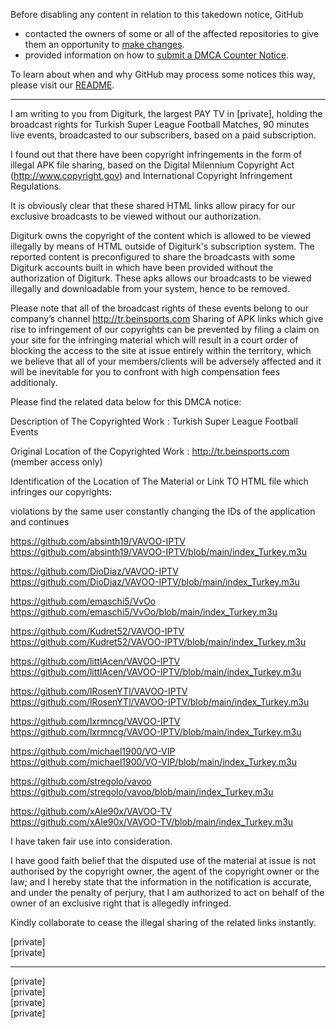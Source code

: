 Before disabling any content in relation to this takedown notice, GitHub
- contacted the owners of some or all of the affected repositories to give them an opportunity to [make changes](https://docs.github.com/en/github/site-policy/dmca-takedown-policy#a-how-does-this-actually-work).
- provided information on how to [submit a DMCA Counter Notice](https://docs.github.com/en/articles/guide-to-submitting-a-dmca-counter-notice).

To learn about when and why GitHub may process some notices this way, please visit our [README](https://github.com/github/dmca/blob/master/README.md#anatomy-of-a-takedown-notice).

---

I am writing to you from Digiturk, the largest PAY TV in [private], holding the broadcast rights for Turkish Super League Football Matches, 90 minutes live events, broadcasted to our subscribers, based on a paid subscription. 

I found out that there have been copyright infringements in the form of illegal APK file sharing, based on the Digital Milennium Copyright Act (http://www.copyright.gov) and International Copyright Infringement Regulations.

It is obviously clear that these shared HTML links allow piracy for our exclusive broadcasts to be viewed without our authorization.

Digiturk owns the copyright of the content which is allowed to be viewed illegally by means of HTML outside of Digiturk's subscription system. The reported content is preconfigured  to share the broadcasts with some Digiturk accounts built in which have been provided without the authorization of Digiturk. These apks allows our broadcasts to be viewed illegally and downloadable from your system, hence to be removed.

Please note that all of the broadcast rights of these events belong to our company’s channel http://tr.beinsports.com Sharing of APK links which give rise to infringement of our copyrights can be prevented by filing a claim on your site for the infringing material which will result in a court order of blocking the access to the site at issue entirely within the territory, which we believe that all of your members/clients will be adversely affected and it will be inevitable for you to confront with high compensation fees additionaly.

Please find the related data below for this DMCA notice:

Description of The Copyrighted Work : Turkish Super League Football Events

Original Location of the Copyrighted Work : http://tr.beinsports.com (member access only) 

Identification of the Location of The Material or Link TO HTML file which infringes our copyrights:

violations by the same user constantly changing the IDs of the application and continues

https://github.com/absinth19/VAVOO-IPTV  
https://github.com/absinth19/VAVOO-IPTV/blob/main/index_Turkey.m3u

https://github.com/DioDiaz/VAVOO-IPTV  
https://github.com/DioDiaz/VAVOO-IPTV/blob/main/index_Turkey.m3u

https://github.com/emaschi5/VvOo  
https://github.com/emaschi5/VvOo/blob/main/index_Turkey.m3u

https://github.com/Kudret52/VAVOO-IPTV  
https://github.com/Kudret52/VAVOO-IPTV/blob/main/index_Turkey.m3u

https://github.com/littlAcen/VAVOO-IPTV  
https://github.com/littlAcen/VAVOO-IPTV/blob/main/index_Turkey.m3u

https://github.com/lRosenYTl/VAVOO-IPTV  
https://github.com/lRosenYTl/VAVOO-IPTV/blob/main/index_Turkey.m3u

https://github.com/lxrmncg/VAVOO-IPTV  
https://github.com/lxrmncg/VAVOO-IPTV/blob/main/index_Turkey.m3u

https://github.com/michael1900/VO-VIP  
https://github.com/michael1900/VO-VIP/blob/main/index_Turkey.m3u

https://github.com/stregolo/vavoo  
https://github.com/stregolo/vavoo/blob/main/index_Turkey.m3u

https://github.com/xAle90x/VAVOO-TV  
https://github.com/xAle90x/VAVOO-TV/blob/main/index_Turkey.m3u

I have taken fair use into consideration.

 I have good faith belief that the disputed use of the material at issue is not authorised by the copyright owner, the agent of the copyright owner or the law; and I hereby state that the information in the notification is accurate, and under the penalty of perjury, that I am  authorized to act on behalf of the owner of an exclusive right that is allegedly infringed.

Kindly collaborate to cease the illegal sharing of the related links instantly.

[private]  
[private]  

____________________________

[private]  
[private]  
[private]  
[private]  
